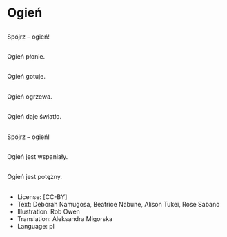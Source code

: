 # Ogień

##
Spójrz – ogień!

##
Ogień płonie.

##
Ogień gotuje.

##
Ogień ogrzewa.

##
Ogień daje światło.

##
Spójrz – ogień!

##
Ogień jest wspaniały.

##
Ogień jest potężny.

##
* License: [CC-BY]
* Text: Deborah Namugosa, Beatrice Nabune, Alison Tukei, Rose Sabano
* Illustration: Rob Owen
* Translation: Aleksandra Migorska
* Language: pl
